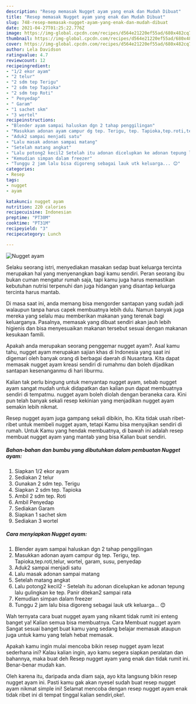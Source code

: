 ```yaml
---
description: "Resep memasak Nugget ayam yang enak dan Mudah Dibuat"
title: "Resep memasak Nugget ayam yang enak dan Mudah Dibuat"
slug: 748-resep-memasak-nugget-ayam-yang-enak-dan-mudah-dibuat
date: 2021-04-27T01:25:22.776Z
image: https://img-global.cpcdn.com/recipes/d564e21220ef55ad/680x482cq70/nugget-ayam-foto-resep-utama.jpg
thumbnail: https://img-global.cpcdn.com/recipes/d564e21220ef55ad/680x482cq70/nugget-ayam-foto-resep-utama.jpg
cover: https://img-global.cpcdn.com/recipes/d564e21220ef55ad/680x482cq70/nugget-ayam-foto-resep-utama.jpg
author: Lela Davidson
ratingvalue: 4.7
reviewcount: 12
recipeingredient:
- "1/2 ekor ayam"
- "2 telur"
- "2 sdm tep Terigu"
- "2 sdm tep Tapioka"
- "2 sdm tep Roti"
- " Penyedap"
- " Garam"
- "1 sachet skm"
- "3 wortel"
recipeinstructions:
- "Blender ayam sampai haluskan dgn 2 tahap penggilingan"
- "Masukkan adonan ayam campur dg tep. Terigu, tep. Tapioka,tep.roti,telur, wortel, garam, susu, penyedap"
- "Aduk2 sampai menjadi satu"
- "Lalu masak adonan sampai matang"
- "Setelah matang angkat"
- "Lalu potong2 kecil2 Setelah itu adonan dicelupkan ke adonan tepung lalu gulingkan ke tep. Panir ditekan2 sampai rata"
- "Kemudian simpan dalam freezer"
- "Tunggu 2 jam lalu bisa digoreng sebagai lauk utk keluarga... 😊"
categories:
- Resep
tags:
- nugget
- ayam

katakunci: nugget ayam 
nutrition: 220 calories
recipecuisine: Indonesian
preptime: "PT30M"
cooktime: "PT31M"
recipeyield: "3"
recipecategory: Lunch

---
```



![Nugget ayam](https://img-global.cpcdn.com/recipes/d564e21220ef55ad/680x482cq70/nugget-ayam-foto-resep-utama.jpg)

Selaku seorang istri, menyediakan masakan sedap buat keluarga tercinta merupakan hal yang menyenangkan bagi kamu sendiri. Peran seorang ibu bukan cuman mengatur rumah saja, tapi kamu juga harus memastikan kebutuhan nutrisi terpenuhi dan juga hidangan yang disantap keluarga tercinta harus mantab.

Di masa  saat ini, anda memang bisa mengorder santapan yang sudah jadi walaupun tanpa harus capek membuatnya lebih dulu. Namun banyak juga mereka yang selalu mau memberikan makanan yang terenak bagi keluarganya. Pasalnya, memasak yang dibuat sendiri akan jauh lebih higienis dan bisa menyesuaikan makanan tersebut sesuai dengan makanan kesukaan famili. 



Apakah anda merupakan seorang penggemar nugget ayam?. Asal kamu tahu, nugget ayam merupakan sajian khas di Indonesia yang saat ini digemari oleh banyak orang di berbagai daerah di Nusantara. Kita dapat memasak nugget ayam kreasi sendiri di rumahmu dan boleh dijadikan santapan kesenanganmu di hari liburmu.

Kalian tak perlu bingung untuk menyantap nugget ayam, sebab nugget ayam sangat mudah untuk didapatkan dan kalian pun dapat membuatnya sendiri di tempatmu. nugget ayam boleh diolah dengan beraneka cara. Kini pun telah banyak sekali resep kekinian yang menjadikan nugget ayam semakin lebih nikmat.

Resep nugget ayam juga gampang sekali dibikin, lho. Kita tidak usah ribet-ribet untuk membeli nugget ayam, tetapi Kamu bisa menyajikan sendiri di rumah. Untuk Kamu yang hendak membuatnya, di bawah ini adalah resep membuat nugget ayam yang mantab yang bisa Kalian buat sendiri.

<!--inarticleads1-->

##### Bahan-bahan dan bumbu yang dibutuhkan dalam pembuatan Nugget ayam:

1. Siapkan 1/2 ekor ayam
1. Sediakan 2 telur
1. Gunakan 2 sdm tep. Terigu
1. Siapkan 2 sdm tep. Tapioka
1. Ambil 2 sdm tep. Roti
1. Ambil  Penyedap
1. Sediakan  Garam
1. Siapkan 1 sachet skm
1. Sediakan 3 wortel




<!--inarticleads2-->

##### Cara menyiapkan Nugget ayam:

1. Blender ayam sampai haluskan dgn 2 tahap penggilingan
1. Masukkan adonan ayam campur dg tep. Terigu, tep. Tapioka,tep.roti,telur, wortel, garam, susu, penyedap
1. Aduk2 sampai menjadi satu
1. Lalu masak adonan sampai matang
1. Setelah matang angkat
1. Lalu potong2 kecil2 - Setelah itu adonan dicelupkan ke adonan tepung lalu gulingkan ke tep. Panir ditekan2 sampai rata
1. Kemudian simpan dalam freezer
1. Tunggu 2 jam lalu bisa digoreng sebagai lauk utk keluarga... 😊




Wah ternyata cara buat nugget ayam yang nikamt tidak rumit ini enteng banget ya! Kalian semua bisa membuatnya. Cara Membuat nugget ayam Sangat sesuai banget buat kamu yang sedang belajar memasak ataupun juga untuk kamu yang telah hebat memasak.

Apakah kamu ingin mulai mencoba bikin resep nugget ayam lezat sederhana ini? Kalau kalian ingin, ayo kamu segera siapkan peralatan dan bahannya, maka buat deh Resep nugget ayam yang enak dan tidak rumit ini. Benar-benar mudah kan. 

Oleh karena itu, daripada anda diam saja, ayo kita langsung bikin resep nugget ayam ini. Pasti kamu gak akan nyesel sudah buat resep nugget ayam nikmat simple ini! Selamat mencoba dengan resep nugget ayam enak tidak ribet ini di tempat tinggal kalian sendiri,oke!.


